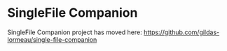 # SingleFile Companion

SingleFile Companion project has moved here:
https://github.com/gildas-lormeau/single-file-companion
